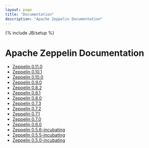 ```yaml
---
layout: page
title: "Documentation"
description: "Apache Zeppelin Documentation"
---
```

<!--
Licensed under the Apache License, Version 2.0 (the "License");
you may not use this file except in compliance with the License.
You may obtain a copy of the License at

http://www.apache.org/licenses/LICENSE-2.0

Unless required by applicable law or agreed to in writing, software
distributed under the License is distributed on an "AS IS" BASIS,
WITHOUT WARRANTIES OR CONDITIONS OF ANY KIND, either express or implied.
See the License for the specific language governing permissions and
limitations under the License.
-->
{% include JB/setup %}


# Apache Zeppelin Documentation
  * [Zeppelin 0.11.0](docs/0.11.0)
  * [Zeppelin 0.10.1](docs/0.10.1)
  * [Zeppelin 0.10.0](docs/0.10.0)
  * [Zeppelin 0.9.0](docs/0.9.0)
  * [Zeppelin 0.8.2](docs/0.8.2)
  * [Zeppelin 0.8.1](docs/0.8.1)
  * [Zeppelin 0.8.0](docs/0.8.0)
  * [Zeppelin 0.7.3](docs/0.7.3)
  * [Zeppelin 0.7.2](docs/0.7.2)
  * [Zeppelin 0.7.1](docs/0.7.1)
  * [Zeppelin 0.7.0](docs/0.7.0)
  * [Zeppelin 0.6.0](docs/0.6.0)
  * [Zeppelin 0.5.6-incubating](docs/0.5.6-incubating)
  * [Zeppelin 0.5.5-incubating](docs/0.5.5-incubating)
  * [Zeppelin 0.5.0-incubating](docs/0.5.0-incubating)
